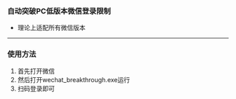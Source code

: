 ### 自动突破PC低版本微信登录限制

- 理论上适配所有微信版本

---

### 使用方法

1. 首先打开微信
2. 然后打开wechat_breakthrough.exe运行
3. 扫码登录即可
